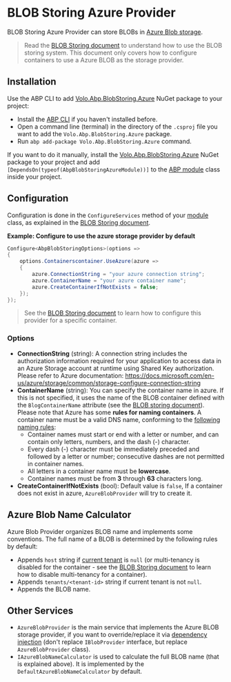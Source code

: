 # BLOB Storing Azure Provider

BLOB Storing Azure Provider can store BLOBs in [Azure Blob storage](https://azure.microsoft.com/en-us/services/storage/blobs/).

> Read the [BLOB Storing document](Blob-Storing.md) to understand how to use the BLOB storing system. This document only covers how to configure containers to use a Azure BLOB as the storage provider.

## Installation

Use the ABP CLI to add [Volo.Abp.BlobStoring.Azure](https://www.nuget.org/packages/Volo.Abp.BlobStoring.Azure) NuGet package to your project:

* Install the [ABP CLI](https://docs.abp.io/en/abp/latest/CLI) if you haven't installed before.
* Open a command line (terminal) in the directory of the `.csproj` file you want to add the `Volo.Abp.BlobStoring.Azure` package.
* Run `abp add-package Volo.Abp.BlobStoring.Azure` command.

If you want to do it manually, install the [Volo.Abp.BlobStoring.Azure](https://www.nuget.org/packages/Volo.Abp.BlobStoring.Azure) NuGet package to your project and add `[DependsOn(typeof(AbpBlobStoringAzureModule))]` to the [ABP module](Module-Development-Basics.md) class inside your project.

## Configuration

Configuration is done in the `ConfigureServices` method of your [module](Module-Development-Basics.md) class, as explained in the [BLOB Storing document](Blob-Storing.md).

**Example: Configure to use the azure storage provider by default**

````csharp
Configure<AbpBlobStoringOptions>(options =>
{
    options.Containerscontainer.UseAzure(azure =>
    {
        azure.ConnectionString = "your azure connection string";
        azure.ContainerName = "your azure container name";
        azure.CreateContainerIfNotExists = false;
    });
});
````

> See the [BLOB Storing document](Blob-Storing.md) to learn how to configure this provider for a specific container.

### Options

* **ConnectionString** (string): A connection string includes the authorization information required for your application to access data in an Azure Storage account at runtime using Shared Key authorization. Please refer to Azure documentation: https://docs.microsoft.com/en-us/azure/storage/common/storage-configure-connection-string
* **ContainerName** (string): You can specify the container name in azure. If this is not specified, it uses the name of the BLOB container defined with the `BlogContainerName` attribute (see the [BLOB storing document](Blob-Storing.md)). Please note that Azure has some **rules for naming containers**. A container name must be a valid DNS name, conforming to the [following naming rules](https://docs.microsoft.com/en-us/rest/api/storageservices/naming-and-referencing-containers--blobs--and-metadata#container-names):
    * Container names must start or end with a letter or number, and can contain only letters, numbers, and the dash (-) character.
    * Every dash (-) character must be immediately preceded and followed by a letter or number; consecutive dashes are not permitted in container names.
    * All letters in a container name must be **lowercase**.
    * Container names must be from **3** through **63** characters long.
* **CreateContainerIfNotExists** (bool): Default value is `false`, If a container does not exist in azure, `AzureBlobProvider` will try to create it.


## Azure Blob Name Calculator

Azure Blob Provider organizes BLOB name and implements some conventions. The full name of a BLOB is determined by the following rules by default:

* Appends `host` string if [current tenant](Multi-Tenancy.md) is `null` (or multi-tenancy is disabled for the container - see the [BLOB Storing document](Blob-Storing.md) to learn how to disable multi-tenancy for a container).
* Appends `tenants/<tenant-id>` string if current tenant is not `null`.
* Appends the BLOB name.

## Other Services

* `AzureBlobProvider` is the main service that implements the Azure BLOB storage provider, if you want to override/replace it via [dependency injection](Dependency-Injection.md) (don't replace `IBlobProvider` interface, but replace `AzureBlobProvider` class).
* `IAzureBlobNameCalculator` is used to calculate the full BLOB name (that is explained above). It is implemented by the `DefaultAzureBlobNameCalculator` by default.
